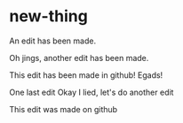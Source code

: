 # new-thing

An edit has been made.

Oh jings, another edit has been made.


This edit has been made in github! Egads!

One last edit
Okay I lied, let's do another edit

This edit was made on github
